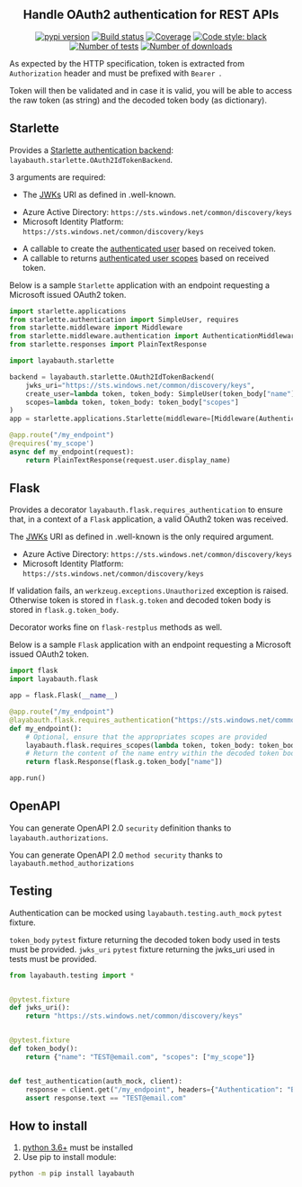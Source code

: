 <h2 align="center">Handle OAuth2 authentication for REST APIs</h2>

<p align="center">
<a href="https://pypi.org/project/layabauth/"><img alt="pypi version" src="https://img.shields.io/pypi/v/layabauth"></a>
<a href="https://github.com/Colin-b/layabauth/actions"><img alt="Build status" src="https://github.com/Colin-b/layabauth/workflows/Release/badge.svg"></a>
<a href="https://github.com/Colin-b/layabauth/actions"><img alt="Coverage" src="https://img.shields.io/badge/coverage-100%25-brightgreen"></a>
<a href="https://github.com/psf/black"><img alt="Code style: black" src="https://img.shields.io/badge/code%20style-black-000000.svg"></a>
<a href="https://github.com/Colin-b/layabauth/actions"><img alt="Number of tests" src="https://img.shields.io/badge/tests-20 passed-blue"></a>
<a href="https://pypi.org/project/layabauth/"><img alt="Number of downloads" src="https://img.shields.io/pypi/dm/layabauth"></a>
</p>

As expected by the HTTP specification, token is extracted from `Authorization` header and must be prefixed with `Bearer `.

Token will then be validated and in case it is valid, you will be able to access the raw token (as string) and the decoded token body (as dictionary).

## Starlette

Provides a [Starlette authentication backend](https://www.starlette.io/authentication/): `layabauth.starlette.OAuth2IdTokenBackend`.

3 arguments are required:
* The [JWKs](https://tools.ietf.org/html/rfc7517) URI as defined in .well-known.
 - Azure Active Directory: `https://sts.windows.net/common/discovery/keys`
 - Microsoft Identity Platform: `https://sts.windows.net/common/discovery/keys`
* A callable to create the [authenticated user](https://www.starlette.io/authentication/#users) based on received token.
* A callable to returns [authenticated user scopes](https://www.starlette.io/authentication/#permissions) based on received token.

Below is a sample `Starlette` application with an endpoint requesting a Microsoft issued OAuth2 token.

```python
import starlette.applications
from starlette.authentication import SimpleUser, requires
from starlette.middleware import Middleware
from starlette.middleware.authentication import AuthenticationMiddleware
from starlette.responses import PlainTextResponse

import layabauth.starlette

backend = layabauth.starlette.OAuth2IdTokenBackend(
    jwks_uri="https://sts.windows.net/common/discovery/keys",
    create_user=lambda token, token_body: SimpleUser(token_body["name"]),
    scopes=lambda token, token_body: token_body["scopes"]
)
app = starlette.applications.Starlette(middleware=[Middleware(AuthenticationMiddleware, backend=backend)])

@app.route("/my_endpoint")
@requires('my_scope')
async def my_endpoint(request):
    return PlainTextResponse(request.user.display_name)
```

## Flask

Provides a decorator `layabauth.flask.requires_authentication` to ensure that, in a context of a `Flask` application, a valid OAuth2 token was received.

The [JWKs](https://tools.ietf.org/html/rfc7517) URI as defined in .well-known is the only required argument.
- Azure Active Directory: `https://sts.windows.net/common/discovery/keys`
- Microsoft Identity Platform: `https://sts.windows.net/common/discovery/keys`

If validation fails, an `werkzeug.exceptions.Unauthorized` exception is raised.
Otherwise token is stored in `flask.g.token` and decoded token body is stored in `flask.g.token_body`.

Decorator works fine on `flask-restplus` methods as well.

Below is a sample `Flask` application with an endpoint requesting a Microsoft issued OAuth2 token.

```python
import flask
import layabauth.flask

app = flask.Flask(__name__)

@app.route("/my_endpoint")
@layabauth.flask.requires_authentication("https://sts.windows.net/common/discovery/keys")
def my_endpoint():
    # Optional, ensure that the appropriates scopes are provided
    layabauth.flask.requires_scopes(lambda token, token_body: token_body["scopes"], "my_scope")
    # Return the content of the name entry within the decoded token body.
    return flask.Response(flask.g.token_body["name"])

app.run()
```

## OpenAPI

You can generate OpenAPI 2.0 `security` definition thanks to `layabauth.authorizations`.

You can generate OpenAPI 2.0 `method security` thanks to `layabauth.method_authorizations`

## Testing

Authentication can be mocked using `layabauth.testing.auth_mock` `pytest` fixture.

`token_body` `pytest` fixture returning the decoded token body used in tests must be provided.
`jwks_uri` `pytest` fixture returning the jwks_uri used in tests must be provided.

```python
from layabauth.testing import *


@pytest.fixture
def jwks_uri():
    return "https://sts.windows.net/common/discovery/keys"


@pytest.fixture
def token_body():
    return {"name": "TEST@email.com", "scopes": ["my_scope"]}


def test_authentication(auth_mock, client):
    response = client.get("/my_endpoint", headers={"Authentication": "Bearer mocked_token"})
    assert response.text == "TEST@email.com"
```

## How to install
1. [python 3.6+](https://www.python.org/downloads/) must be installed
2. Use pip to install module:
```sh
python -m pip install layabauth
```
